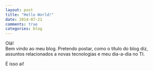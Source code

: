 ```yaml
---
layout: post
title: "Hello World!"
date: 2014-07-21
comments: true
categories: blog
---
```


Olá!  
Bem vindo ao meu blog. Pretendo postar, como o título do blog diz,
assuntos relacionados a novas tecnologias e meu dia-a-dia no TI.
  
É isso ai!
